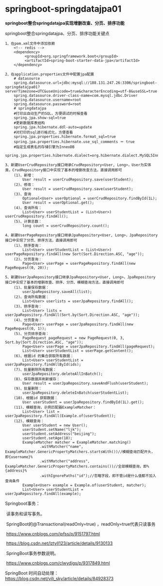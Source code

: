 # springboot-springdatajpa01

**springboot整合springdatajpa实现增删改查、分页、排序功能**

springboot整合springdatajpa、分页、排序功能关键点

    1、在pom.xml文件中添加依赖
        <!-- redis -->
        <dependency>
             <groupId>org.springframework.boot</groupId>
             <artifactId>spring-boot-starter-data-jpa</artifactId>
        </dependency>
    
    2、在application.properties文件中配置jpa配置
        # datasource
        spring.datasource.url=jdbc:mysql://188.131.247.26:3306/springboot-springdatajpa01?serverTimezone=UTC&useUnicode=true&characterEncoding=utf-8&useSSL=true
        spring.datasource.driver-class-name=com.mysql.jdbc.Driver
        spring.datasource.username=root
        spring.datasource.password=root
        # springdatajpa
        #打印出自动生产的SQL，方便调试的时候查看
        spring.jpa.show-sql=true
        #更新数据库表结构
        spring.jpa.hibernate.ddl-auto=update
        #对打印的sql进行格式化，方便查看
        spring.jpa.properties.hibernate.format_sql=true
        spring.jpa.properties.hibernate.use_sql_comments ＝ true
        #指定生成表名的存储引擎为InneoDB
        spring.jpa.properties.hibernate.dialect=org.hibernate.dialect.MySQL5InnoDBDialect
        
    3、新建UserCrudRepository接口继承CrudRepository<User, Long>，User为实体类，CrudRepository接口中实现了基本的增删改查方法，直接调用即可
        (1)、新增：
            User result = userCrudRepository.save(userStudent);
        (2)、修改：
            User result = userCrudRepository.save(userStudent);
        (3)、查询
            Optional<User> userOptional = userCrudRepository.findById(1L);
            User result = userOptional.get();
        (4)、查询所有：
            List<User> userStudentList = (List<User>) userCrudRepository.findAll();
        (5)、计算总数：
            long count = userCrudRepository.count();
    
    4、新建UserPageRepository接口继承JpaRepository<User, Long>，JpaRepository接口中实现了分页、排序方法，直接调用即可
        (1)、排序查询：
            List<User> userStudentList = (List<User>) userPageRepository.findAll(new Sort(Sort.Direction.ASC, "age"));
        (2)、分页查询：
            Page<User> userPage = userPageRepository.findAll(new PageRequest(0, 20));
            
    5、新建UserJpaRepository接口继承JpaRepository<User, Long>，JpaRepository接口中实现了基本的增删改查、排序、分页、模糊查询方法，直接调用即可
        (1)、批量保存数据：
            userJpaRepository.saveAll(list);
        (2)、查询所有数据：
            List<User> userlists = userJpaRepository.findAll();
        (3)、排序查询：
            List<User> lists = userJpaRepository.findAll(Sort.by(Sort.Direction.ASC, "age"));
        (4)、分页查询：
            Page<User> userPage = userJpaRepository.findAll(new PageRequest(0, 1));
        (5)、分页排序查询：
            PageRequest pageRequest = new PageRequest(0, 3, Sort.by(Sort.Direction.ASC, "age"));
            Page<User> userPage = userJpaRepository.findAll(pageRequest);
            List<User> userStudentList = userPage.getContent();
        (6)、根据id 的集合获取所有数据：
            List<User> userStudentList = userJpaRepository.findAllById(ids);
        (7)、批量删除所有数据：
            userJpaRepository.deleteAllInBatch();
        (8)、保存数据并刷新缓存：
            User result = userJpaRepository.saveAndFlush(userStudent);
        (9)、批量删除：
            userJpaRepository.deleteInBatch(userStudentList);
        (10)、根据id 获取数据：
            User userStudent = userJpaRepository.findById(1L).get();
        (11)、模糊查询，示例匹配器ExampleMatcher：
            List<User> list = userJpaRepository.findAll(Example.of(userStudent));
        (12)、模糊查询：
            User userStudent = new User();
            userStudent.setName("ljk");
            userStudent.setAddress("beijing");
            userStudent.setAge(18);
            ExampleMatcher matcher = ExampleMatcher.matching()
                    .withMatcher("name", ExampleMatcher.GenericPropertyMatchers.startsWith())//模糊查询匹配开头，即{username}%
                    .withMatcher("address", ExampleMatcher.GenericPropertyMatchers.contains())//全部模糊查询，即%{address}%
                    .withIgnorePaths("id");//忽略字段，即不管id是什么值都不加入查询条件
            Example<User> example = Example.of(userStudent, matcher);
            List<User> userStudentList = userJpaRepository.findAll(example);
Springboot事务：

​      读事务和读写事务。

​      SpringBoot的@Transactional(readOnly=true)  ，readOnly=true代表只读事务

​       https://www.cnblogs.com/jpfss/p/9151797.html

​       https://blog.csdn.net/lztyll123/article/details/9130133

​      SpringBoot事务参数说明。

​      https://www.cnblogs.com/clwydjgs/p/9317849.html

SpringBoot 时间自动处理：
      https://blog.csdn.net/vili_sky/article/details/84928373